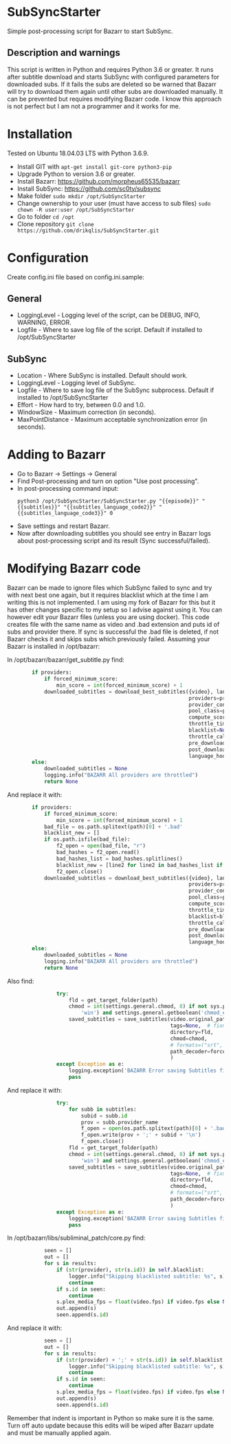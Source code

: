 # SubSyncStarter
Simple post-processing script for Bazarr to start SubSync. 
## Description and warnings
This script is written in Python and requires Python 3.6 or greater.
It runs after subtitle download and starts SubSync with configured parameters for downloaded subs. 
If it fails the subs are deleted so be warned that Bazarr will try to download them again until other subs are downloaded manually.
It can be prevented but requires modifying Bazarr code. 
I know this approach is not perfect but I am not a programmer and it works for me.

# Installation
Tested on Ubuntu 18.04.03 LTS with Python 3.6.9.
  - Install GIT with `apt-get install git-core python3-pip`
  - Upgrade Python to version 3.6 or greater.
  - Install Bazarr: https://github.com/morpheus65535/bazarr
  - Install SubSync: https://github.com/sc0ty/subsync
  - Make folder `sudo mkdir /opt/SubSyncStarter`
  - Change ownership to your user (must have access to sub files) `sudo chown -R user:user /opt/SubSyncStarter`
  - Go to folder `cd /opt`
  - Clone repository `git clone https://github.com/drikqlis/SubSyncStarter.git`

# Configuration
Create config.ini file based on config.ini.sample:
## General
  - LoggingLevel - Logging level of the script, can be DEBUG, INFO, WARNING, ERROR.
  - Logfile - Where to save log file of the script. Default if installed to /opt/SubSyncStarter
## SubSync
  - Location - Where SubSync is installed. Default should work.
  - LoggingLevel - Logging level of SubSync.
  - Logfile - Where to save log file of the SubSync subprocess. Default if installed to /opt/SubSyncStarter
  - Effort - How hard to try, between 0.0 and 1.0.
  - WindowSize - Maximum correction (in seconds).
  - MaxPointDistance - Maximum acceptable synchronization error (in seconds).
  
# Adding to Bazarr
  - Go to Bazarr -> Settings -> General
  - Find Post-processing and turn on option "Use post processing".
  - In post-processing command input: 
    ```
    python3 /opt/SubSyncStarter/SubSyncStarter.py "{{episode}}" "{{subtitles}}" "{{subtitles_language_code2}}" "{{subtitles_language_code3}}" 0
    ```
  - Save settings and restart Bazarr.
  - Now after downloading subtitles you should see entry in Bazarr logs about post-processing script and its result (Sync successful/failed).
  
# Modifying Bazarr code
Bazarr can be made to ignore files which SubSync failed to sync and try with next best one again, but it requires blacklist which at the time I am writing this is not implemented. 
I am using my fork of Bazarr for this but it has other changes specific to my setup so I advise against using it. 
You can however edit your Bazarr files (unless you are using docker). 
This code creates file with the same name as video and .bad extension and puts id of subs and provider there.
If sync is successful the .bad file is deleted, if not Bazarr checks it and skips subs which previously failed.
Assuming your Bazarr is installed in /opt/bazarr:
  
In /opt/bazarr/bazarr/get_subtitle.py find:
``` python
        if providers:
            if forced_minimum_score:
                min_score = int(forced_minimum_score) + 1
            downloaded_subtitles = download_best_subtitles({video}, language_set, int(min_score), hi,
                                                           providers=providers,
                                                           provider_configs=providers_auth,
                                                           pool_class=provider_pool(),
                                                           compute_score=compute_score,
                                                           throttle_time=None,  # fixme
                                                           blacklist=None,  # fixme
                                                           throttle_callback=provider_throttle,
                                                           pre_download_hook=None,  # fixme
                                                           post_download_hook=None,  # fixme
                                                           language_hook=None)  # fixme
        else:
            downloaded_subtitles = None
            logging.info("BAZARR All providers are throttled")
            return None
```
And replace it with:
``` python
        if providers:
            if forced_minimum_score:
                min_score = int(forced_minimum_score) + 1
            bad_file = os.path.splitext(path)[0] + '.bad'
            blacklist_new = []
            if os.path.isfile(bad_file):
                f2_open = open(bad_file, "r")
                bad_hashes = f2_open.read()
                bad_hashes_list = bad_hashes.splitlines()
                blacklist_new = [line2 for line2 in bad_hashes_list if line2.strip() != '']
                f2_open.close()
            downloaded_subtitles = download_best_subtitles({video}, language_set, int(min_score), hi,
                                                           providers=providers,
                                                           provider_configs=providers_auth,
                                                           pool_class=provider_pool(),
                                                           compute_score=compute_score,
                                                           throttle_time=None,  # fixme
                                                           blacklist=blacklist_new,  # fixme
                                                           throttle_callback=provider_throttle,
                                                           pre_download_hook=None,  # fixme
                                                           post_download_hook=None,  # fixme
                                                           language_hook=None)  # fixme
        else:
            downloaded_subtitles = None
            logging.info("BAZARR All providers are throttled")
            return None
```
Also find:
``` python
                try:
                    fld = get_target_folder(path)
                    chmod = int(settings.general.chmod, 8) if not sys.platform.startswith(
                        'win') and settings.general.getboolean('chmod_enabled') else None
                    saved_subtitles = save_subtitles(video.original_path, subtitles, single=single,
                                                     tags=None,  # fixme
                                                     directory=fld,
                                                     chmod=chmod,
                                                     # formats=("srt", "vtt")
                                                     path_decoder=force_unicode
                                                     )
                except Exception as e:
                    logging.exception('BAZARR Error saving Subtitles file to disk for this file:' + path)
                    pass
```
And replace it with:
``` python
                try:
                    for subb in subtitles:
                        subid = subb.id
                        prov = subb.provider_name
                        f_open = open(os.path.splitext(path)[0] + '.bad', "a+")
                        f_open.write(prov + ';' + subid + '\n')
                        f_open.close()
                    fld = get_target_folder(path)
                    chmod = int(settings.general.chmod, 8) if not sys.platform.startswith(
                        'win') and settings.general.getboolean('chmod_enabled') else None
                    saved_subtitles = save_subtitles(video.original_path, subtitles, single=single,
                                                     tags=None,  # fixme
                                                     directory=fld,
                                                     chmod=chmod,
                                                     # formats=("srt", "vtt")
                                                     path_decoder=force_unicode
                                                     )
                except Exception as e:
                    logging.exception('BAZARR Error saving Subtitles file to disk for this file:' + path)
                    pass
```

In /opt/bazarr/libs/subliminal_patch/core.py find:
``` python
            seen = []
            out = []
            for s in results:
                if (str(provider), str(s.id)) in self.blacklist:
                    logger.info("Skipping blacklisted subtitle: %s", s)
                    continue
                if s.id in seen:
                    continue
                s.plex_media_fps = float(video.fps) if video.fps else None
                out.append(s)
                seen.append(s.id)
```
And replace it with:
``` python
            seen = []
            out = []
            for s in results:
                if (str(provider) + ';' + str(s.id)) in self.blacklist:
                    logger.info("Skipping blacklisted subtitle: %s", s)
                    continue
                if s.id in seen:
                    continue
                s.plex_media_fps = float(video.fps) if video.fps else None
                out.append(s)
                seen.append(s.id)
```
Remember that indent is important in Python so make sure it is the same.
Turn off auto update because this edits will be wiped after Bazarr update and must be manually applied again.

